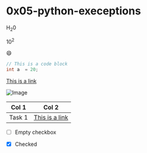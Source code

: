 # 0x05-python-execeptions


H<sub>2</sub>0

10<sup>2</sup>

😄


```c
// This is a code block
int a  = 20;
```

[This is a link](https://google.com)


![Image](https://th.bing.com/th/id/OIP.HG6XtzIxf4Nbo_vZt8T3EAHaHa?rs=1&pid=ImgDetMain)


| Col 1 | Col 2 |
| :-----------------------------------: | ----------------------------------- |
| Task 1 | [This is a link](https://google.com)


- [ ] Empty checkbox

- [x] Checked
